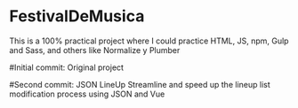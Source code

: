 # FestivalDeMusica
This is a 100% practical project where I could practice HTML, JS, npm, Gulp and Sass, and others like Normalize y Plumber

#Initial commit: 
Original project

#Second commit: JSON LineUp
Streamline and speed up the lineup list modification process using JSON and Vue
